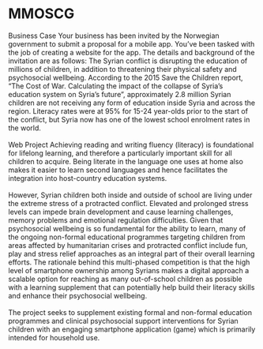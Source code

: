 # MMOSCG
Business Case
Your business has been invited by the Norwegian government to submit a proposal for a mobile app. 
You’ve been tasked with the job of creating a website for the app. The details and background of the 
invitation are as follows: 
The Syrian conflict is disrupting the education of millions of children, in addition to threatening their 
physical safety and psychosocial wellbeing. According to the 2015 Save the Children report, “The Cost of 
War. Calculating the impact of the collapse of Syria’s education system on Syria’s future”, approximately 
2.8 million Syrian children are not receiving any form of education inside Syria and across the region. 
Literacy rates were at 95% for 15-24 year-olds prior to the start of the conflict, but Syria now has one of 
the lowest school enrolment rates in the world.<br><br>
Web Project
Achieving reading and writing fluency (literacy) is foundational for lifelong learning, and therefore a 
particularly important skill for all children to acquire. Being literate in the language one uses at home 
also makes it easier to learn second languages and hence facilitates the integration into host-country 
education systems.<br><br>
However, Syrian children both inside and outside of school are living under the extreme stress of a 
protracted conflict. Elevated and prolonged stress levels can impede brain development and cause 
learning challenges, memory problems and emotional regulation difficulties. Given that psychosocial 
wellbeing is so fundamental for the ability to learn, many of the ongoing non-formal educational 
programmes targeting children from areas affected by humanitarian crises and protracted conflict 
include fun, play and stress relief approaches as an integral part of their overall learning efforts.
The rationale behind this multi-phased competition is that the high level of smartphone ownership 
among Syrians makes a digital approach a scalable option for reaching as many out-of-school children as 
possible with a learning supplement that can potentially help build their literacy skills and enhance their 
psychosocial wellbeing.<br><br>
The project seeks to supplement existing formal and non-formal education programmes and clinical 
psychosocial support interventions for Syrian children with an engaging smartphone application (game) 
which is primarily intended for household use.
